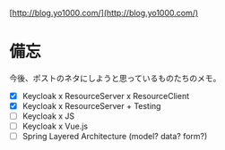 [http://blog.yo1000.com/](http://blog.yo1000.com/)

# 備忘
今後、ポストのネタにしようと思っているものたちのメモ。

- [x] Keycloak x ResourceServer x ResourceClient
- [x] Keycloak x ResourceServer + Testing
- [ ] Keycloak x JS
- [ ] Keycloak x Vue.js
- [ ] Spring Layered Architecture (model? data? form?)
